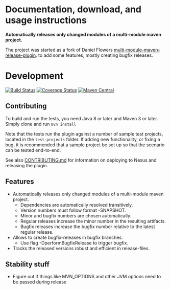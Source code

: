 Documentation, download, and usage instructions
===============================================

**Automatically releases only changed modules of a multi-module maven project.**

The project was started as a fork of Daniel Flowers [multi-module-maven-release-plugin](http://danielflower.github.io/multi-module-maven-release-plugin/index.html).
to add some features, mostly creating bugfix releases.


Development
===========

[![Build Status](https://travis-ci.org/guhilling/smart-release-plugin.svg?branch=master&maxAge=60)](https://travis-ci.org/guhilling/smart-release-plugin)
[![Coverage Status](https://coveralls.io/repos/github/guhilling/smart-release-plugin/badge.svg?branch=master&maxAge=60)](https://coveralls.io/github/guhilling/smart-release-plugin?branch=master)
[![Maven Central](https://img.shields.io/maven-central/v/de.hilling.maven.release/smart-release-plugin.svg?maxAge=60)](http://search.maven.org/#search|gav|1|g:"de.hilling.maven.release"%20AND%20a:"smart-release-plugin")

Contributing
------------

To build and run the tests, you need Java 8 or later and Maven 3 or later. Simply clone and run `mvn install`

Note that the tests run the plugin against a number of sample test projects, located in the `test-projects` folder.
If adding new functionality, or fixing a bug, it is recommended that a sample project be set up so that the scenario
can be tested end-to-end.

See also [CONTRIBUTING.md](CONTRIBUTING.md) for information on deploying to Nexus and releasing the plugin.

Features
--------

* Automatically releases only changed modules of a multi-module maven project.
    * Dependencies are automatically resolved transitively.
    * Version numbers must follow format <Major>-SNAPSHOT.
    * Minor and bugfix numbers are chosen automatically.
    * Regular releases increase the minor number in the resulting artifacts.
    * Bugfix releases increase the bugfix number relative to the latest regular release.
* Allows to create bugfix-releases in bugfix branches.
    * Use flag -DperformBugfixRelease to trigger bugfix.
* Tracks the released versions robust and efficient in release-files.

Stability stuff
---------------

* Figure out if things like MVN_OPTIONS and other JVM options need to be passed during release
